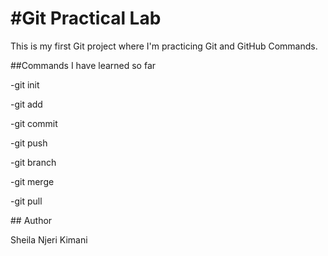 # \#Git Practical Lab

This is my first Git project where I'm practicing Git and GitHub Commands.

\##Commands I have learned so far

-git init

-git add

-git commit

-git push

-git branch

-git merge

-git pull

\## Author

Sheila Njeri Kimani


